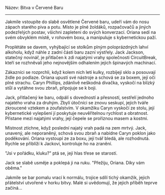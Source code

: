 Název: Bitva v Červené Baru

---

Jakmile vstoupíte do slabě osvětlené Červené baru, udeří vám do nosu zápach starého piva a potu. Místo je plné žoldáků, rozpačovačů a jiných podezřelých postav, všichni zapleteni do svých konverzací. Oriana sedí na svém obvyklém místě, v rohovém boxu, a manipuluje s kybernetickou paží.

Proplétáte se davem, vyhýbající se stolkům plným poloprázdných lahví alkoholu, když náhle z zadní části baru zazní výstřely. Jack Jackson, statečný novinář, je přitlačen k zdi najatými vrahy společnosti CircuitBreak, kteří se rozhněvali jeho nejnovějším odhalením jejich špinavých machinací.

Zákazníci se rozprchli, když kolem nich letí kulky, rozbíjejí sklo a posouvají židle po podlaze. Oriana upustí své nástroje a schová se za boxem, její oči plné strachu. Caryn Phillips, zdánlivě neškodná divačka, vyskočí na blízký stůl a vytáhne svou zbraň, připojuje se k boji.

Jack, přitlačený ke baru, odpálí s dovedností a přesností, sestřelí jednoho najatého vraha za druhým. Zbylí útočníci se znovu seskupí, jejich tváře zkroucené vztekem a zoufalstvím. V okamžiku Caryn vyskočí ze stolu, její kybernetické vylepšení jí poskytuje neuvěřitelnou rychlost a obratnost. Přistane mezi najatými vrahy, její čepele se proříznou masem a kostmi.

Místnost ztichne, když poslední najatý vrah padá na zem mrtvý. Jack, unavený, ale neporaněný, schová svou zbraň a nabídne Caryn poklon jako poděkování. Oriana vystoupí ze za boxu, její tvář bledá, ale rozhodnutá. Rychle se přiblíží k Jackovi, kontroluje ho na zranění.

"Jsi v pořádku, kluku?" ptá se, její hlas třese se starostí.

Jack se slabě usměje a poklepá ji na ruku. "Přežiju, Oriana. Díky vám oběma."

Jakmile se bar pomalu vrací k normálu, trojice sdílí tichý okamžik, jejich přátelství utvořené v horku bitvy. Malé si uvědomují, že jejich příběh teprve začíná...
